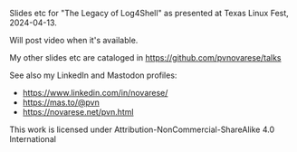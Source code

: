 Slides etc for "The Legacy of Log4Shell" as presented at Texas Linux Fest, 2024-04-13.

Will post video when it's available.

My other slides etc are cataloged in https://github.com/pvnovarese/talks

See also my LinkedIn and Mastodon profiles:
* https://www.linkedin.com/in/novarese/
* https://mas.to/@pvn
* https://novarese.net/pvn.html

This work is licensed under Attribution-NonCommercial-ShareAlike 4.0 International
